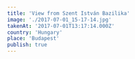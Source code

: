 ```yaml
---
title: 'View from Szent István Bazilika'
image: './2017-07-01_15-17-14.jpg'
takenAt: '2017-07-01T13:17:14.000Z'
country: 'Hungary'
place: 'Budapest'
publish: true
---
```

